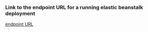 ### Link to the endpoint URL for a running elastic beanstalk deployment 

[endpoint URL](http://udagram-dat-dev-dev.us-east-1.elasticbeanstalk.com/)
